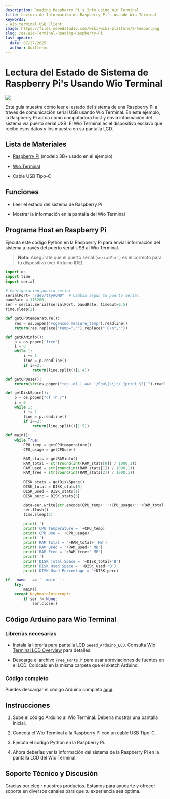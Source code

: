```yaml
---
description: Reading Raspberry Pi's Info using Wio Terminal
title: Lectura de Información de Raspberry Pi's usando Wio Terminal
keywords:
- Wio_terminal USB_Client
image: https://files.seeedstudio.com/wiki/wiki-platform/S-tempor.png
slug: /es/Wio-Terminal-Reading-Raspberry-Pi
last_update:
  date: 07/27/2025
  author: Guillermo
---
```


# Lectura del Estado de Sistema de Raspberry Pi's Usando Wio Terminal

![](https://files.seeedstudio.com/wiki/Wio-Terminal/img/WT-rasp.gif)

Esta guía muestra cómo leer el estado del sistema de una Raspberry Pi a través de comunicación serial USB usando Wio Terminal. En este ejemplo, la Raspberry Pi actúa como computadora host y envía información del sistema vía puerto serial USB. El Wio Terminal es el dispositivo esclavo que recibe esos datos y los muestra en su pantalla LCD.

## Lista de Materiales

- [Raspberry Pi](https://www.seeedstudio.com/Boards-c-17.html) (modelo 3B+ usado en el ejemplo)

- [Wio Terminal](https://www.seeedstudio.com/Wio-Terminal-p-4509.html)

- Cable USB Tipo-C

## Funciones

- Leer el estado del sistema de Raspberry Pi

- Mostrar la información en la pantalla del Wio Terminal

## Programa Host en Raspberry Pi

Ejecuta este código Python en la Raspberry Pi para enviar información del sistema a través del puerto serial USB al Wio Terminal.

> **Nota:** Asegúrate que el puerto serial (`serialPort`) es el correcto para tu dispositivo (ver Arduino IDE).

```python
import os
import time 
import serial

# Configuración puerto serial
serialPort= "/dev/ttyACM0"  # Cambia según tu puerto serial
baudRate = 115200
ser = serial.Serial(serialPort, baudRate, timeout=0.5)
time.sleep(2)

def getCPUtemperature():
    res = os.popen('vcgencmd measure_temp').readline()
    return(res.replace("temp=","").replace("'C\n",""))

def getRAMinfo():
    p = os.popen('free')
    i = 0
    while 1:
        i += 1
        line = p.readline()
        if i==2:
            return(line.split()[1:4])

def getCPUuse():
    return(str(os.popen("top -n1 | awk '/Cpu\(s\):/ {print $2}'").readline().strip()))

def getDiskSpace():
    p = os.popen("df -h /")
    i = 0
    while 1:
        i += 1
        line = p.readline()
        if i==2:
            return(line.split()[1:5])
 
def main():
    while True:
        CPU_temp = getCPUtemperature()
        CPU_usage = getCPUuse()

        RAM_stats = getRAMinfo()
        RAM_total = str(round(int(RAM_stats[0]) / 1000,1))
        RAM_used = str(round(int(RAM_stats[1]) / 1000,1))
        RAM_free = str(round(int(RAM_stats[2]) / 1000,1))

        DISK_stats = getDiskSpace()
        DISK_total = DISK_stats[0]
        DISK_used = DISK_stats[1]
        DISK_perc = DISK_stats[3]

        data=ser.write(str.encode(CPU_temp+':'+CPU_usage+':'+RAM_total+':'+RAM_used+':'+RAM_free+':'+DISK_total+':'+DISK_used+':'+DISK_perc))
        ser.flush()
        time.sleep(2)

        print('')
        print('CPU Temperature = '+CPU_temp)
        print('CPU Use = '+CPU_usage)
        print('')
        print('RAM Total = '+RAM_total+' MB')
        print('RAM Used = '+RAM_used+' MB')
        print('RAM Free = '+RAM_free+' MB')
        print('')  
        print('DISK Total Space = '+DISK_total+'B')
        print('DISK Used Space = '+DISK_used+'B')
        print('DISK Used Percentage = '+DISK_perc) 

if __name__ == '__main__':
    try:    
        main()
    except KeyboardInterrupt:    
        if ser != None:    
            ser.close()
```

## Código Arduino para Wio Terminal

### Librerías necesarias

* Instala la librería para pantalla LCD `Seeed_Arduino_LCD`. Consulta [Wio Terminal LCD Overview](https://wiki.seeedstudio.com/Wio-Terminal-LCD-Overview/) para detalles.

* Descarga el archivo [`Free_Fonts.h`](https://files.seeedstudio.com/wiki/Wio-Terminal/res/Free_Fonts.h) para usar abreviaciones de fuentes en el LCD. Colócalo en la misma carpeta que el sketch Arduino.

### Código completo

Puedes descargar el código Arduino completo [aquí](https://files.seeedstudio.com/wiki/Wio-Terminal/res/readRasp.ino).

## Instrucciones

1. Sube el código Arduino al Wio Terminal. Debería mostrar una pantalla inicial.

2. Conecta el Wio Terminal a la Raspberry Pi con un cable USB Tipo-C.

3. Ejecuta el código Python en la Raspberry Pi.

4. Ahora deberías ver la información del sistema de la Raspberry Pi en la pantalla LCD del Wio Terminal.

## Soporte Técnico y Discusión

Gracias por elegir nuestros productos. Estamos para ayudarte y ofrecer soporte en diversos canales para que tu experiencia sea óptima.

<div class="button_tech_support_container">
<a href="https://forum.seeedstudio.com/" class="button_forum"></a> 
<a href="https://www.seeedstudio.com/contacts" class="button_email"></a>
</div>

<div class="button_tech_support_container">
<a href="https://discord.gg/eWkprNDMU7" class="button_discord"></a> 
<a href="https://github.com/Seeed-Studio/wiki-documents/discussions/69" class="button_discussion"></a>
</div>
